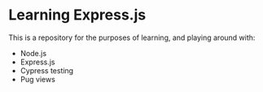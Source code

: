 # Learning Express.js

This is a repository for the purposes of learning, and playing around with:
- Node.js
- Express.js
- Cypress testing
- Pug views
